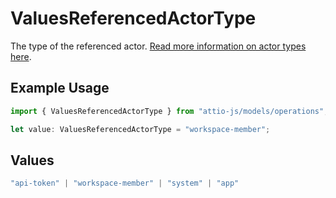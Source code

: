 # ValuesReferencedActorType

The type of the referenced actor. [Read more information on actor types here](/docs/actors).

## Example Usage

```typescript
import { ValuesReferencedActorType } from "attio-js/models/operations";

let value: ValuesReferencedActorType = "workspace-member";
```

## Values

```typescript
"api-token" | "workspace-member" | "system" | "app"
```